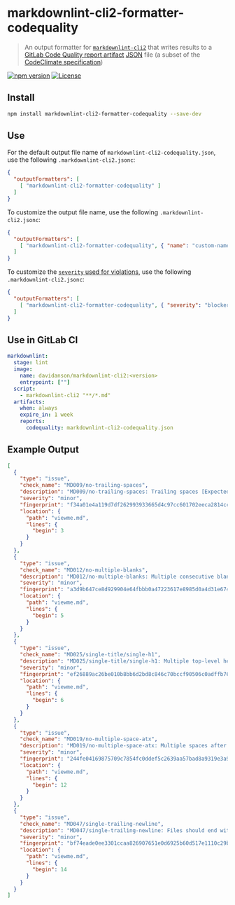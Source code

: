 # markdownlint-cli2-formatter-codequality

> An output formatter for [`markdownlint-cli2`][markdownlint-cli2] that writes
> results to a [GitLab Code Quality report artifact][gitlab] [JSON][json] file
> (a subset of the [CodeClimate specification][codeclimate])

[![npm version][npm-image]][npm-url]
[![License][license-image]][license-url]

## Install

```bash
npm install markdownlint-cli2-formatter-codequality --save-dev
```

## Use

For the default output file name of `markdownlint-cli2-codequality.json`, use
the following `.markdownlint-cli2.jsonc`:

```json
{
  "outputFormatters": [
    [ "markdownlint-cli2-formatter-codequality" ]
  ]
}
```

To customize the output file name, use the following `.markdownlint-cli2.jsonc`:

```json
{
  "outputFormatters": [
    [ "markdownlint-cli2-formatter-codequality", { "name": "custom-name.json" } ]
  ]
}
```

To customize the [`severity` used for violations][report-format], use the
following `.markdownlint-cli2.jsonc`:

```json
{
  "outputFormatters": [
    [ "markdownlint-cli2-formatter-codequality", { "severity": "blocker" } ]
  ]
}
```

## Use in GitLab CI

```yaml
markdownlint:
  stage: lint
  image:
    name: davidanson/markdownlint-cli2:<version>
    entrypoint: [""]
  script:
    - markdownlint-cli2 "**/*.md"
  artifacts:
    when: always
    expire_in: 1 week
    reports:
      codequality: markdownlint-cli2-codequality.json

```

## Example Output

```json
[
  {
    "type": "issue",
    "check_name": "MD009/no-trailing-spaces",
    "description": "MD009/no-trailing-spaces: Trailing spaces [Expected: 0 or 2; Actual: 1]",
    "severity": "minor",
    "fingerprint": "f34a01e4a119d7df262993933665d4c97cc601702eeca2814ccad9606a3ccb48",
    "location": {
      "path": "viewme.md",
      "lines": {
        "begin": 3
      }
    }
  },
  {
    "type": "issue",
    "check_name": "MD012/no-multiple-blanks",
    "description": "MD012/no-multiple-blanks: Multiple consecutive blank lines [Expected: 1; Actual: 2]",
    "severity": "minor",
    "fingerprint": "a3d9b647ce8d929904e64fbbb0a47223617e8985d0a4d31e674b22f919f736fb",
    "location": {
      "path": "viewme.md",
      "lines": {
        "begin": 5
      }
    }
  },
  {
    "type": "issue",
    "check_name": "MD025/single-title/single-h1",
    "description": "MD025/single-title/single-h1: Multiple top-level headings in the same document",
    "severity": "minor",
    "fingerprint": "ef26889ac26be010b8bb6d2bd8c846c70bccf90506c0adffb763bef774f93f80",
    "location": {
      "path": "viewme.md",
      "lines": {
        "begin": 6
      }
    }
  },
  {
    "type": "issue",
    "check_name": "MD019/no-multiple-space-atx",
    "description": "MD019/no-multiple-space-atx: Multiple spaces after hash on atx style heading",
    "severity": "minor",
    "fingerprint": "244fe04169875709c7854fc0ddef5c2639aa57bad8a9319e3a9ed6a5f8504c89",
    "location": {
      "path": "viewme.md",
      "lines": {
        "begin": 12
      }
    }
  },
  {
    "type": "issue",
    "check_name": "MD047/single-trailing-newline",
    "description": "MD047/single-trailing-newline: Files should end with a single newline character",
    "severity": "minor",
    "fingerprint": "bf74eade0ee3301ccaa826907651e0d6925b60d517e1110c29b081c7b6ce1acf",
    "location": {
      "path": "viewme.md",
      "lines": {
        "begin": 14
      }
    }
  }
]
```

[codeclimate]: https://github.com/codeclimate/platform/blob/master/spec/analyzers/SPEC.md#data-types
[gitlab]: https://docs.gitlab.com/ee/ci/testing/code_quality.html#implementing-a-custom-tool
[json]: https://wikipedia.org/wiki/JSON
[license-image]: https://img.shields.io/npm/l/markdownlint-cli2-formatter-codequality.svg
[license-url]: https://opensource.org/licenses/MIT
[markdownlint-cli2]: https://github.com/DavidAnson/markdownlint-cli2
[npm-image]: https://img.shields.io/npm/v/markdownlint-cli2-formatter-codequality.svg
[npm-url]: https://www.npmjs.com/package/markdownlint-cli2-formatter-codequality
[report-format]: https://docs.gitlab.com/ci/testing/code_quality/#code-quality-report-format
